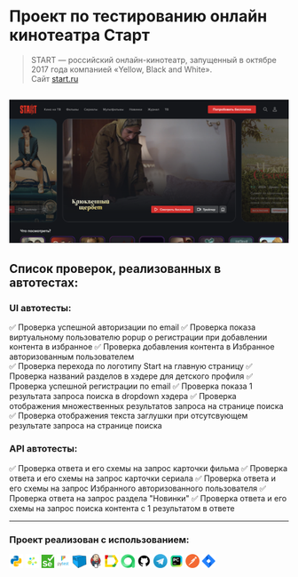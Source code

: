 # Проект по тестированию онлайн кинотеатра Старт

> START — российский онлайн-кинотеатр, запущенный в октябре 2017 года компанией «Yellow, Black and White».  
> Сайт [start.ru](https://start.ru/)

![](assets/start.png)
----

<!-- Список проверок-->
## Список проверок, реализованных в автотестах:

### UI автотесты:

   ✅ Проверка успешной авторизации по email
   ✅ Проверка показа виртуальному пользователю popup о регистрации при добавлении контента в избранное
   ✅ Проверка добавления контента в Избранное авторизованным пользователем  
   ✅ Проверка перехода по логотипу Start на главную страницу
   ✅ Проверка названий разделов в хэдере для детского профиля
   ✅ Проверка успешной регистрации по email
   ✅ Проверка показа 1 результата запроса поиска в dropdown хэдера
   ✅ Проверка отображения множественных результатов запроса на странице поиска
   ✅ Проверка отображения текста заглушки при отсутсвующем результате запроса на странице поиска

### API автотесты:  

   ✅ Проверка ответа и его схемы на запрос карточки фильма
   ✅ Проверка ответа и его схемы на запрос карточки сериала
   ✅ Проверка ответа и его схемы на запрос Избранного авторизованного пользователя
   ✅ Проверка ответа на запрос раздела "Новинки"
   ✅ Проверка ответа и его схемы на запрос поиска контента с 1 результатом в ответе

----
<!-- Tools -->

### Проект реализован с использованием:

<p  align="left">
<code><img width="5%" title="python" src="assets/python.png"></code>
<code><img width="5%" title="selene" src="assets/selene.png"></code>
<code><img width="4.5%" title="selenium" src="assets/selenium.png"></code>
<code><img width="5%" title="pytest" src="assets/pytest.png"></code>
<code><img width="5%" title="selenoid" src="assets/selenoid.png"></code>
<code><img width="5%" title="jenkins" src="assets/jenkins.png"></code>
<code><img width="5%" title="allure" src="assets/allure_report.png"></code>
<code><img width="5%" title="alluretestops" src="assets/allure_testops.png"></code>
<code><img width="5%" title="github" src="assets/github.png"></code>  
<code><img width="5%" title="telegram" src="assets/tg.png"></code>   
<code><img width="5%" title="pycharm" src="assets/intellij_pycharm.png"></code>
<code><img width="5%" title="postman" src="assets/postman.png"></code>
<code><img width="5%" title="jira" src="assets/jira.png"></code>



